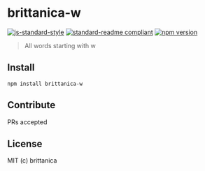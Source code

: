 # brittanica-w

[![js-standard-style](https://img.shields.io/badge/code%20style-standard-brightgreen.svg?style=flat-square)](http://standardjs.com/)
[![standard-readme compliant](https://img.shields.io/badge/standard--readme-OK-green.svg?style=flat-square)](https://github.com/RichardLitt/standard-readme)
[![npm version](https://img.shields.io/npm/v/brittanica-w.svg?style=flat-square)](https://badge.fury.io/js/brittanica-w)

> All words starting with w

## Install
```
npm install brittanica-w
```

## Contribute

PRs accepted

## License

MIT (c) brittanica
